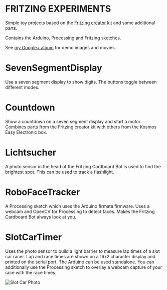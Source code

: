 FRITZING EXPERIMENTS
====================

Simple toy projects based on the [Fritzing creator kit](http://fritzing.org/creatorkit) and some additional parts.

Contains the Arduino, Processing and Fritzing sketches.

See [my Google+ album](https://plus.google.com/photos/106550818727370453007/albums/5975507440855889889) for demo images and movies.

# SevenSegmentDisplay

Use a seven segment display to show digits. The buttons toggle between different modes.

# Countdown

Show a countdown on a seven segment display and start a motor. Combines parts from the Fritzing creator kit with others from the Kosmos Easy Electronic box.

# Lichtsucher

A photo sensor in the head of the Fritzing Cardboard Bot is used to find the brightest spot. This can be used to track a flashlight.

# RoboFaceTracker

A Processing sketch which uses the Arduino firmata firmware. Uses a webcam and OpenCV for Processing to detect faces. Makes the Fritzing Cardboard Bot always look at you.

# SlotCarTimer

Uses the photo sensor to build a light barrier to measure lap times of a slot car racer. Lap and race times are shown on a 16x2 character display and printed on the serial port. The Arduino can be used standalone. You can additionally use the Processing sketch to overlay a webcam capture of your race with the race times.

![Slot Car Photo](/tensberg/fritzing-experiments/wiki/img/SlotCarTimer.jpg)
